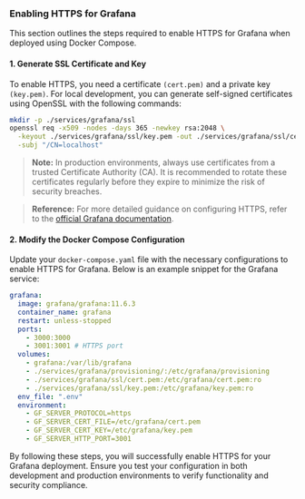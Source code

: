 ### Enabling HTTPS for Grafana

This section outlines the steps required to enable HTTPS for Grafana when deployed using Docker Compose.

#### 1. Generate SSL Certificate and Key

To enable HTTPS, you need a certificate `(cert.pem)` and a private key `(key.pem)`. For local development, you can generate self-signed certificates using OpenSSL with the following commands:

```sh
mkdir -p ./services/grafana/ssl
openssl req -x509 -nodes -days 365 -newkey rsa:2048 \
  -keyout ./services/grafana/ssl/key.pem -out ./services/grafana/ssl/cert.pem \
  -subj "/CN=localhost"
```

> **Note:** In production environments, always use certificates from a trusted Certificate Authority (CA).
> It is recommended to rotate these certificates regularly before they expire to minimize the risk of security breaches.

> **Reference:** For more detailed guidance on configuring HTTPS, refer to the [official Grafana documentation](https://grafana.com/docs/grafana/latest/setup-grafana/set-up-https/).

#### 2. Modify the Docker Compose Configuration

Update your `docker-compose.yaml` file with the necessary configurations to enable HTTPS for Grafana. Below is an example snippet for the Grafana service:

```yaml
grafana:
  image: grafana/grafana:11.6.3
  container_name: grafana
  restart: unless-stopped
  ports:
    - 3000:3000
    - 3001:3001 # HTTPS port
  volumes:
    - grafana:/var/lib/grafana
    - ./services/grafana/provisioning/:/etc/grafana/provisioning
    - ./services/grafana/ssl/cert.pem:/etc/grafana/cert.pem:ro
    - ./services/grafana/ssl/key.pem:/etc/grafana/key.pem:ro
  env_file: ".env"
  environment:
    - GF_SERVER_PROTOCOL=https
    - GF_SERVER_CERT_FILE=/etc/grafana/cert.pem
    - GF_SERVER_CERT_KEY=/etc/grafana/key.pem
    - GF_SERVER_HTTP_PORT=3001
```

By following these steps, you will successfully enable HTTPS for your Grafana deployment. Ensure you test your configuration in both development and production environments to verify functionality and security compliance.